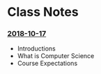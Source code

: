 # Class Notes

### [2018-10-17](Classwork/2018-10-17/)
* Introductions
* What is Computer Science
* Course Expectations